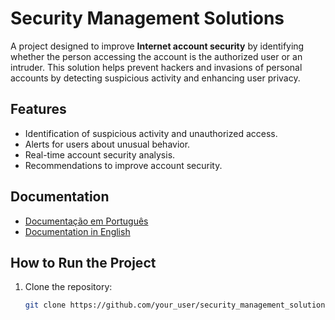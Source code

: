 # Security Management Solutions

A project designed to improve **Internet account security** by identifying whether the person accessing the account is the authorized user or an intruder. This solution helps prevent hackers and invasions of personal accounts by detecting suspicious activity and enhancing user privacy.

## Features
- Identification of suspicious activity and unauthorized access.
- Alerts for users about unusual behavior.
- Real-time account security analysis.
- Recommendations to improve account security.

## Documentation
- [Documentação em Português](./docs/README.pt-br.md)
- [Documentation in English](./docs/README.en.md)

## How to Run the Project
1. Clone the repository:
   ```bash
   git clone https://github.com/your_user/security_management_solutions.git
